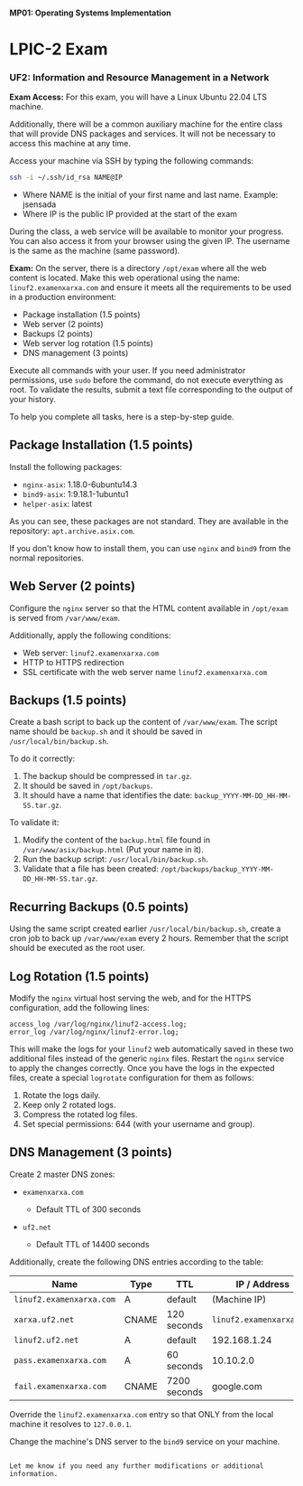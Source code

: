 ####  MP01: Operating Systems Implementation
# LPIC-2 Exam
### UF2: Information and Resource Management in a Network
**Exam Access:**
For this exam, you will have a Linux Ubuntu 22.04 LTS machine.

Additionally, there will be a common auxiliary machine for the entire class that will provide DNS packages and services. It will not be necessary to access this machine at any time.

Access your machine via SSH by typing the following commands:

```bash
ssh -i ~/.ssh/id_rsa NAME@IP
```

- Where NAME is the initial of your first name and last name. Example: jsensada
- Where IP is the public IP provided at the start of the exam

During the class, a web service will be available to monitor your progress. You can also access it from your browser using the given IP. The username is the same as the machine (same password).

**Exam:**
On the server, there is a directory `/opt/exam` where all the web content is located. Make this web operational using the name: `linuf2.examenxarxa.com` and ensure it meets all the requirements to be used in a production environment:

- Package installation (1.5 points)
- Web server (2 points)
- Backups (2 points)
- Web server log rotation (1.5 points)
- DNS management (3 points)

Execute all commands with your user. If you need administrator permissions, use `sudo` before the command, do not execute everything as root. To validate the results, submit a text file corresponding to the output of your history.

To help you complete all tasks, here is a step-by-step guide.

## Package Installation (1.5 points)

Install the following packages:

- `nginx-asix`: 1.18.0-6ubuntu14.3
- `bind9-asix`: 1:9.18.1-1ubuntu1
- `helper-asix`: latest

As you can see, these packages are not standard. They are available in the repository: `apt.archive.asix.com`.

If you don't know how to install them, you can use `nginx` and `bind9` from the normal repositories.

## Web Server (2 points)

Configure the `nginx` server so that the HTML content available in `/opt/exam` is served from `/var/www/exam`.

Additionally, apply the following conditions:

- Web server: `linuf2.examenxarxa.com`
- HTTP to HTTPS redirection
- SSL certificate with the web server name `linuf2.examenxarxa.com`

## Backups (1.5 points)

Create a bash script to back up the content of `/var/www/exam`. The script name should be `backup.sh` and it should be saved in `/usr/local/bin/backup.sh`.

To do it correctly:

1. The backup should be compressed in `tar.gz`.
2. It should be saved in `/opt/backups`.
3. It should have a name that identifies the date: `backup_YYYY-MM-DD_HH-MM-SS.tar.gz`.

To validate it:

1. Modify the content of the `backup.html` file found in `/var/www/asix/backup.html` (Put your name in it).
2. Run the backup script: `/usr/local/bin/backup.sh`.
3. Validate that a file has been created: `/opt/backups/backup_YYYY-MM-DD_HH-MM-SS.tar.gz`.

## Recurring Backups (0.5 points)

Using the same script created earlier `/usr/local/bin/backup.sh`, create a cron job to back up `/var/www/exam` every 2 hours. Remember that the script should be executed as the root user.

## Log Rotation (1.5 points)

Modify the `nginx` virtual host serving the web, and for the HTTPS configuration, add the following lines:

```nginx
access_log /var/log/nginx/linuf2-access.log;
error_log /var/log/nginx/linuf2-error.log;
```

This will make the logs for your `linuf2` web automatically saved in these two additional files instead of the generic `nginx` files. Restart the `nginx` service to apply the changes correctly. Once you have the logs in the expected files, create a special `logrotate` configuration for them as follows:

1. Rotate the logs daily.
2. Keep only 2 rotated logs.
3. Compress the rotated log files.
4. Set special permissions: 644 (with your username and group).

## DNS Management (3 points)

Create 2 master DNS zones:

- `examenxarxa.com`
  - Default TTL of 300 seconds

- `uf2.net`
  - Default TTL of 14400 seconds

Additionally, create the following DNS entries according to the table:

| Name                      | Type  | TTL        | IP / Address            |
|---------------------------|-------|------------|-------------------------|
| `linuf2.examenxarxa.com`  | A     | default    | (Machine IP)            |
| `xarxa.uf2.net`           | CNAME | 120 seconds| `linuf2.examenxarxa.com`|
| `linuf2.uf2.net`          | A     | default    | 192.168.1.24            |
| `pass.examenxarxa.com`    | A     | 60 seconds | 10.10.2.0               |
| `fail.examenxarxa.com`    | CNAME | 7200 seconds| google.com             |

Override the `linuf2.examenxarxa.com` entry so that ONLY from the local machine it resolves to `127.0.0.1`.

Change the machine's DNS server to the `bind9` service on your machine.
```

Let me know if you need any further modifications or additional information.